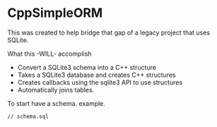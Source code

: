 # CppSimpleORM

This was created to help bridge that gap of a legacy project that uses SQLite.

What this -WILL- accomplish
* Convert a SQLite3 schema into a C++ structure
* Takes a SQLite3 database and creates C++ structures
* Creates callbacks using the sqlite3 API to use structures
* Automatically joins tables.


To start have a schema.
example.  

```
// schema.sql

